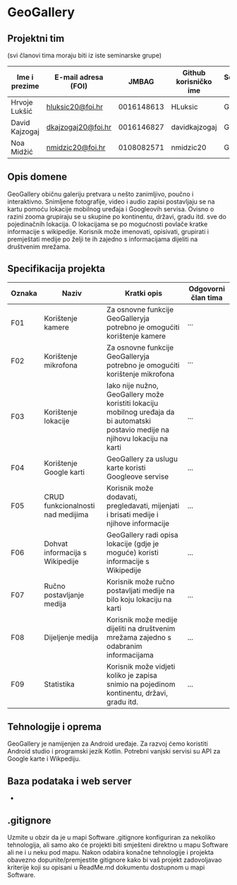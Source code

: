 # GeoGallery

## Projektni tim
(svi članovi tima moraju biti iz iste seminarske grupe)

Ime i prezime | E-mail adresa (FOI) | JMBAG | Github korisničko ime | Seminarska grupa
------------  | ------------------- | ----- | --------------------- | ----------------
Hrvoje Lukšić | hluksic20@foi.hr | 0016148613 | HLuksic | G01
David Kajzogaj | dkajzogaj20@foi.hr | 0016146827 | davidkajzogaj | G01
Noa Midžić | nmidzic20@foi.hr | 0108082571 | nmidzic20 | G01

## Opis domene
GeoGallery običnu galeriju pretvara u nešto zanimljivo, poučno i interaktivno. Snimljene fotografije, video i audio zapisi postavljaju se na kartu pomoću lokacije mobilnog uređaja i Googleovih servisa. Ovisno o razini zooma grupiraju se u skupine po kontinentu, državi, gradu itd. sve do pojedinačnih lokacija. O lokacijama se po mogućnosti povlače kratke informacije s wikipedije. Korisnik može imenovati, opisivati, grupirati i premještati medije po želji te ih zajedno s informacijama dijeliti na društvenim mrežama.

## Specifikacija projekta
Oznaka | Naziv | Kratki opis | Odgovorni član tima
------ | ----- | ----------- | -------------------
F01 | Korištenje kamere | Za osnovne funkcije GeoGalleryja potrebno je omogućiti korištenje kamere | ...
F02 | Korištenje mikrofona | Za osnovne funkcije GeoGalleryja potrebno je omogućiti korištenje mikrofona | ...
F03 | Korištenje lokacije | Iako nije nužno, GeoGallery može koristiti lokaciju mobilnog uređaja da bi automatski postavio medije na njihovu lokaciju na karti | ...
F04 | Korištenje Google karti | GeoGallery za uslugu karte koristi Googleove servise | ...
F05 | CRUD funkcionalnosti nad medijima | Korisnik može dodavati, pregledavati, mijenjati i brisati medije i njihove informacije | ...
F06 | Dohvat informacija s Wikipedije | GeoGallery radi opisa lokacije (gdje je moguće) koristi informacije s Wikipedije | ...
F07 | Ručno postavljanje medija | Korisnik može ručno postavljati medije na bilo koju lokaciju na karti | ...
F08 | Dijeljenje medija | Korisnik može medije dijeliti na društvenim mrežama zajedno s odabranim informacijama | ...
F09 | Statistika | Korisnik može vidjeti koliko je zapisa snimio na pojedinom kontinentu, državi, gradu itd. | ...

## Tehnologije i oprema
GeoGallery je namijenjen za Android uređaje. Za razvoj ćemo koristiti Android studio i programski jezik Kotlin. Potrebni vanjski servisi su API za Google karte i Wikpediju.

## Baza podataka i web server
-

## .gitignore
Uzmite u obzir da je u mapi Software .gitignore konfiguriran za nekoliko tehnologija, ali samo ako će projekti biti smješteni direktno u mapu Software ali ne i u neku pod mapu. Nakon odabira konačne tehnologije i projekta obavezno dopunite/premjestite gitignore kako bi vaš projekt zadovoljavao kriterije koji su opisani u ReadMe.md dokumentu dostupnom u mapi Software.
